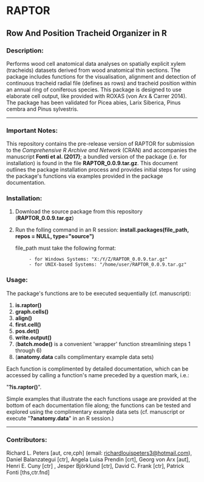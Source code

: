 RAPTOR
======================

## Row And Position Tracheid Organizer in R

### Description:

Performs wood cell anatomical data analyses on spatially explicit xylem (tracheids) datasets derived from wood anatomical thin sections. The package includes functions for the visualisation, alignment and detection of continuous tracheid radial file (defines as rows) and tracheid position within an annual ring of coniferous species. This package is designed to use elaborate cell output, like provided with ROXAS (von Arx & Carrer 2014). The package has been validated for Picea abies, Larix Siberica, Pinus cembra and Pinus sylvestris.


-------------

### Important Notes:

This repository contains the pre-release version of RAPTOR for submission to the
*Comprehensive R Archive and Network* (CRAN) and accompanies the manuscript **Fonti et al. (2017)**; a bundled version of the package (i.e. for installation) is found in the file **RAPTOR_0.0.9.tar.gz**.
This document outlines the package installation process and provides initial 
steps for using the package's functions via examples provided in the package documentation.

### Installation:

1. Download the source package from this repository (**RAPTOR_0.0.9.tar.gz**)
2. Run the folling command in an R session:
      **install.packages(file_path, repos = NULL, type="source")**
      
      
      file_path must take the following format:
      
            - for Windows Systems: "X:/Y/Z/RAPTOR_0.0.9.tar.gz"
            - for UNIX-based Systems: "/home/user/RAPTOR_0.0.9.tar.gz"
            
### Usage:

The package's functions are to be executed sequentially (cf. manuscript):

1. **is.raptor()**
2. **graph.cells()**
3. **align()**
4. **first.cell()**
5. **pos.det()**
6. **write.output()**
7. (**batch.mode()** is a convenient 'wrapper' function streamlining steps 1 through 6)
8. (**anatomy.data** calls complimentary example data sets)

Each function is complimented by detailed documentation, which can be accessed by calling
a function's name preceded by a question mark, i.e.:

"**?is.raptor()**".

Simple examples that illustrate the each functions usage are provided at the bottom
of each documentation file along; the functions can be tested and explored using the 
complimentary example data sets (cf. manuscript or execute "**?anatomy.data**" in an 
R session.)

-------------


            
            



### Contributors:


Richard L. Peters [aut, cre,cph] (email: richardlouispeters3@hotmail.com), Daniel Balanzategui [ctr], Angela Luisa Prendin [crt], Georg von Arx [aut], Henri E. Cuny [ctr] , Jesper Björklund [ctr], David C. Frank [ctr], Patrick Fonti [ths,ctr.fnd]



